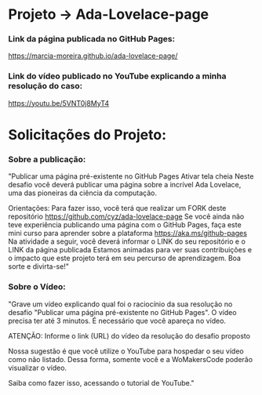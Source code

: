# Projeto -> Ada-Lovelace-page

### Link da página publicada no GitHub Pages:
https://marcia-moreira.github.io/ada-lovelace-page/

### Link do vídeo publicado no YouTube explicando a minha resolução do caso:
https://youtu.be/5VNT0j8MyT4

# Solicitações do Projeto:
### Sobre a publicação:
"Publicar uma página pré-existente no GitHub Pages
Ativar tela cheia
Neste desafio você deverá publicar uma página sobre a incrível Ada Lovelace, uma das pioneiras da ciência da computação.

Orientações:
Para fazer isso, você terá que realizar um FORK deste repositório https://github.com/cyz/ada-lovelace-page
Se você ainda não teve experiência publicando uma página com o GitHub Pages, faça este mini curso para aprender sobre a plataforma https://aka.ms/github-pages
Na atividade a seguir, você deverá informar o LINK do seu repositório e o LINK da página publicada
Estamos animadas para ver suas contribuições e o impacto que este projeto terá em seu percurso de aprendizagem. Boa sorte e divirta-se!"

### Sobre o Vídeo:
"Grave um vídeo explicando qual foi o raciocínio da sua resolução no desafio "Publicar uma página pré-existente no GitHub Pages". O vídeo precisa ter até 3 minutos. É necessário que você apareça no vídeo. 

ATENÇÃO: Informe o link (URL) do vídeo da resolução do desafio proposto

Nossa sugestão é que você utilize o YouTube para hospedar o seu vídeo como não listado. Dessa forma, somente você e a WoMakersCode poderão visualizar o vídeo.

Saiba como fazer isso, acessando o tutorial de YouTube."

